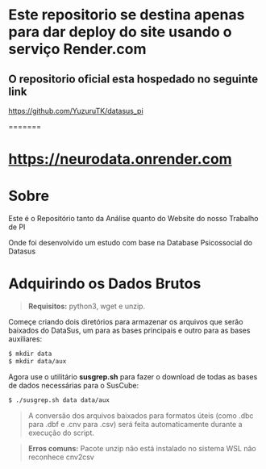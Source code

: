 
# Este repositorio se destina apenas para dar deploy do site usando o serviço Render.com
## O repositorio oficial esta hospedado no seguinte link

https://github.com/YuzuruTK/datasus_pi



=======
# https://neurodata.onrender.com

# Sobre
Este é o Repositório tanto da Análise quanto do Website do nosso Trabalho de PI

Onde foi desenvolvido um estudo com base na Database Psicossocial do Datasus

# Adquirindo os Dados Brutos
> **Requisitos:** python3, wget e unzip.

Começe criando dois diretórios para armazenar os arquivos que serão baixados do DataSus, um para as bases principais e outro para as bases auxiliares:
```sh
$ mkdir data
$ mkdir data/aux
```
Agora use o utilitário **susgrep.sh** para fazer o download de todas as bases de dados necessárias para o SusCube:
```sh
$ ./susgrep.sh data data/aux
```
> A conversão dos arquivos baixados para formatos úteis (como .dbc para .dbf e .cnv para .csv) será feita automaticamente durante a execução do script.

> **Erros comuns:**
> Pacote unzip não está instalado no sistema
> WSL não reconhece cnv2csv
